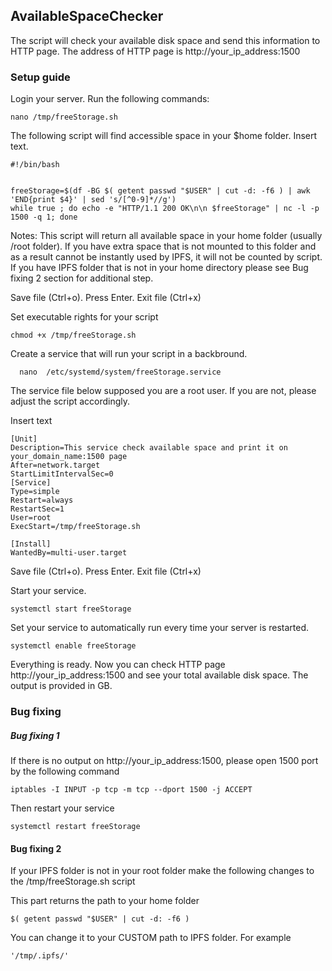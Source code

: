 ## AvailableSpaceChecker

The script will check your available disk space and send this information to HTTP page.
The address of HTTP page is http://your_ip_address:1500 

### Setup guide

Login your server. Run the following commands:

```
nano /tmp/freeStorage.sh
```

The following script will find accessible space in your $home folder.
Insert text. 
                                                                                                                
```
#!/bin/bash


freeStorage=$(df -BG $( getent passwd "$USER" | cut -d: -f6 ) | awk 'END{print $4}' | sed 's/[^0-9]*//g')
while true ; do echo -e "HTTP/1.1 200 OK\n\n $freeStorage" | nc -l -p 1500 -q 1; done

```
Notes:
This script will return all available space in your home folder (usually /root folder).
If you have extra space that is not mounted to this folder and as a result cannot be instantly used by IPFS, it will not be counted by script. 
If you have IPFS folder that is not in your home directory please see Bug fixing 2 section for additional step. 


Save file (Ctrl+o). Press Enter. Exit file (Ctrl+x)

Set executable rights for your script

```
chmod +x /tmp/freeStorage.sh
```
 
 Create a service that will run your script in a backbround.
 
```
  nano  /etc/systemd/system/freeStorage.service
  ```

The service file below supposed you are a root user. 
If you are not, please adjust the script accordingly.

Insert text

```
[Unit]
Description=This service check available space and print it on your_domain_name:1500 page
After=network.target
StartLimitIntervalSec=0
[Service]
Type=simple
Restart=always
RestartSec=1
User=root
ExecStart=/tmp/freeStorage.sh

[Install]
WantedBy=multi-user.target
```


Save file (Ctrl+o). Press Enter. Exit file (Ctrl+x)

Start your service.

```
systemctl start freeStorage
```

Set your service to automatically run every time your server is restarted.

```
systemctl enable freeStorage
```


Everything is ready. Now you can check HTTP page http://your_ip_address:1500 and see your total available disk space. The output is provided in GB.

### Bug fixing

##### Bug fixing 1

If there is no output on http://your_ip_address:1500, please open 1500 port by the following command

```
iptables -I INPUT -p tcp -m tcp --dport 1500 -j ACCEPT
```

Then restart your service
```
systemctl restart freeStorage
```

#### Bug fixing 2

If your IPFS folder is not in your root folder make the following changes to the /tmp/freeStorage.sh script

This part returns the path to your home folder

```$( getent passwd "$USER" | cut -d: -f6 ) ```

You can change it to your CUSTOM path to IPFS folder. For example 

``` 
'/tmp/.ipfs/'
```


